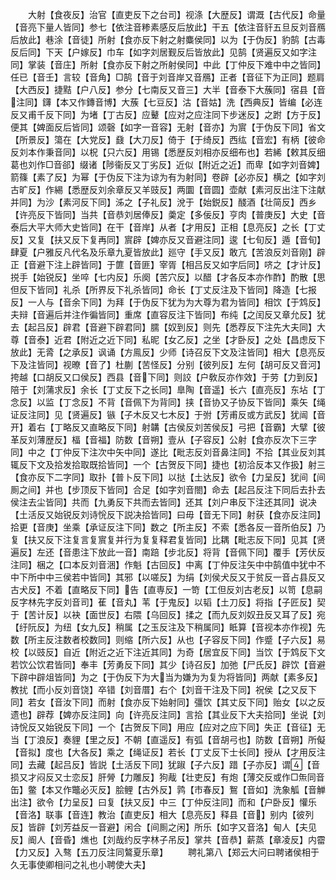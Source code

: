 <!-- { "loadSidebar": true } -->
　　大射【食夜反】治官【直吏反下之台司】视涤【大歴反】谓溉【古代反】命量【音亮下量人皆同】参七【依注音糁素感反后放此】干五【依注音豻五旦反刘音鴈后放此】巷涂【音徒】所射【食亦反下射之射麋侯同】以为【于伪反】豹鹄【古毒反后同】下天【户嫁反】巾车【如字刘居觐反后皆放此】见鹄【贤遍反又如字注同】掌装【音庄】所射【食亦反下射之所射侯同】中此【丁仲反下难中中之皆同】任已【音壬】言较【音角】□鹄【音于刘音岸又音鴈】正者【音征下为正同】题肩【大西反】捷黠【户八反】参分【七南反又音三】大半【音泰下大蔟同】宿县【音注同】鑮【本又作鏄音博】大蔟【七豆反】沽【音姑】洗【西典反】皆编【必连反又甫千反下同】为堵【丁古反】应鼙【应对之应注同下步迷反】之跗【方于反】便其【婢面反后皆同】颂磬【如字一音容】无射【音亦】为賔【于伪反下同】省文【所景反】簜在【大党反】鼗【大刀反】倚于【于绮反】西纮【音宏】有柄【彼命反刘本作秉音同】以柷【只六反】用锡【悉歴反刘相亦反细布也】若絺【敕其反细葛也刘作□音郤】缀诸【陟衞反又丁劣反】近似【附近之近】而卑【如字刘音婢】箭篠【素了反】为幂【于伪反下注为谅为有为射同】卷辟【必亦反】横之【如字刘古旷反】作緆【悉歴反刘余章反又羊豉反】两圜【音圆】壶献【素河反出注下注献并同】为沙【素河反下同】泲之【子礼反】涗于【始鋭反】醆酒【壮简反】西乡【许亮反下皆同】当共【音恭刘居俸反】羮定【多佞反】亨肉【普庚反】大史【音泰后大平大师大史皆同】在干【音岸】从者【才用反】正相【息亮反】之长【丁丈反】又复【扶又反下复再同】賔辟【婢亦反又音避注同】逡【七旬反】遁【音旬】肆夏【户雅反凡代名及乐章九夏皆放此】廵守【手又反】敢亢【苦浪反刘音刚】辟正【音避下注上辟皆同】于篚【音匪】宰胥【相吕反又如字后同】哜之【才计反】捝手【始锐反】坐啐【七内反】乐阕【苦穴反】以醋【才各反本亦作酢】酌散【思但反下皆同】礼杀【所界反下礼杀皆同】命长【丁丈反注及下皆同】降造【七报反】一人与【音余下同】为拜【于伪反下犹为为大尊为君为皆同】相饮【于鸩反】夫辩【音遍后并注作徧皆同】重席【直容反注下皆同】布纯【之闰反又章允反】犹去【起吕反】辟君【音避下辟君同】臑【奴到反】则先【悉荐反下注先大夫同】大尊【音泰】近君【附近之近下同】私昵【女乙反】之坐【才卧反】之处【昌虑反下放此】无脀【之承反】讽诵【方鳯反】少师【诗召反下文及注皆同】相大【息亮反下及注皆同】视暸【音了】杜蒯【苦怪反】分别【彼列反】左何【胡可反又音河】挎越【口胡反又口侯反】西县【音下同】则詨【户敎反亦作效】于劳【力到反】陪于【刘蒲求反】余长【丁丈反下之长同】臯陶【音遥】长六【直亮反】东坫【丁念反】以监【丁念反】不背【音佩下为背同】挟【音协又子协反下皆同】乘矢【绳证反注同】见【贤遍反】镞【子木反又七木反】于弣【芳甫反或方武反】犹闿【音开】着右【丁略反又直略反下同】射韝【古侯反刘苦侯反】弓把【音霸】大擘【彼革反刘薄歴反】楅【音福】防数【音朔】壹从【子容反】公射【食亦反次下三字同】中之【丁仲反下注次中矢中同】遂比【毗志反刘音鼻注同】不拾【其业反刘其辄反下文及拾发拾取既拾皆同】一个【古贺反下同】捷也【初洽反本又作扱】射三【食亦反下二字同】取扑【普卜反下同】以挞【土达反】欲令【力呈反】犹间【间厠之间】并也【步顶反下皆同】合足【如字刘音閤】命去【起吕反注下同后去扑去侯注去尘皆同】共而【九勇反下共而去皆同】还其【刘户串反下注还其同】说决【土活反又始锐反刘诗恱反下説决拾皆同】曰毋【音无下同】射获【食亦反注同】拾更【音庚】坐乘【承证反注下同】数之【所主反】不索【悉各反一音所伯反】乃复【扶又反下注复言复賔复并行为复复释君复皆同】比耦【毗志反下同】见其【贤遍反】左还【音患注下放此一音】南踣【步北反】将背【音佩下同】覆手【芳伏反注同】梱之【口本反刘音涃】作魁【古回反】中离【丁仲反注矢中中鹄值中犹中不中下所中中三侯若中皆同】其邪【以嗟反】为绢【刘侯犬反又于贫反一音占县反又古犬反】不着【直略反下同】告【直専反】一笴【工但反刘古老反】以笥【息嗣反字林先字反刘音司】萑【音丸】苇【于鬼反】以韬【土刀反】将指【子匠反】契于【苦计反】以袂【面世反】右隈【乌回反】揉之【而九反刘奴丑反又耳了反】宛【纡阮反】为纽【女九反】稍属【之玉反注及下稍属同】眡算【音视本亦作视】先数【所主反注数者校数同】则缩【所六反】从也【子容反下同】作蹙【子六反】易校【以豉反】自近【附近之近下注近其同】为奇【居宜反下同】当饮【于鸩反下文若饮公饮君皆同】奉丰【芳勇反下同】其少【诗召反】加弛【尸氏反】辟饮【音避下辟中辟俎皆同】为之【于伪反下为大当为嫌为为复为将皆同】两献【素多反】教扰【而小反刘音饶】卒错【刘音厝】右个【刘音干注及下同】祝侯【之又反下同】若女【音汝下同】而射【食亦反下始射同】彊饮【其丈反下同】贻女【以之反遗也】辟荐【婢亦反注同】向【许亮反注同】言拾【其业反下大夫拾同】坐说【刘诗恱反又始锐反下同】一个【古贺反下同】用应【应对之应下同】失正【音征】无当【丁浪反】奏貍【里之反】不朝【直遥反】有弧【音胡弓也】防数【音朔】所儗【音拟】度也【大各反】乘之【绳证反】若长【丁丈反下士长同】授从【才用反注同】去藏【起吕反】皆説【土活反下同】犹踧【子六反】踖【子亦反】谓【音损又才闷反又士恋反】肝膋【力雕反】狗胾【壮吏反】有炮【薄交反或作□缹同音缶】鳖【本又作鼈必灭反】脍鲤【古外反】鹑【市春反】鴽【音如】洗象觚【音觯出注】欲令【力呈反】曰复【扶又反】中三【丁仲反注同】而和【户卧反】懽乐【音洛】联事【音连】教治【直吏反】相大【息亮反】释县【音】别内【彼列反】皆辟【刘芳益反一音避】闲合【间厠之闲】所乐【如字又音洛】甸人【夫见反】阍人【音昏】燋也【刘哉约反字林子吊反】掌共【音恭】薪蒸【章凌反】内霤【力又反】入骜【五刀反注同鷔夏乐章】
　　聘礼第八【郑云大问曰聘诸侯相于久无事使卿相问之礼也小聘使大夫】
